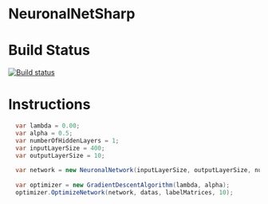 # NeuronalNetSharp

# Build Status
[![Build status](https://ci.appveyor.com/api/projects/status/fa8xwx98a0n60u3r/branch/development?svg=true)](https://ci.appveyor.com/project/FlorianSestak/neuronalnetsharp/branch/development)

# Instructions
```C#
  var lambda = 0.00;
  var alpha = 0.5;
  var numberOfHiddenLayers = 1;
  var inputLayerSize = 400;
  var outputLayerSize = 10;
  
  var network = new NeuronalNetwork(inputLayerSize, outputLayerSize, numberOfHiddenLayers, lambda);
  
  var optimizer = new GradientDescentAlgorithm(lambda, alpha);
  optimizer.OptimizeNetwork(network, datas, labelMatrices, 10);
```
